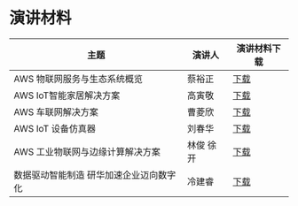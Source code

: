 # 演讲材料

| 主题 | 演讲人 | 演讲材料下载 |
| --- | --- | --- |
| AWS 物联网服务与生态系统概览 | 蔡裕正 | [下载](https://awsiotday.cbuilder.tech/ppt/1.2020+AWS+IoT+Day+-+AWS+%E7%89%A9%E8%81%94%E7%BD%91%E6%9C%8D%E5%8A%A1%E4%B8%8E%E7%94%9F%E6%80%81%E7%B3%BB%E7%BB%9F%E6%A6%82%E8%A7%88.pdf) |
| AWS IoT智能家居解决方案 | 高寅敬 | [下载](https://awsiotday.cbuilder.tech/ppt/2.2020+AWS+IoT+Day+-+AWS+IoT%E6%99%BA%E8%83%BD%E5%AE%B6%E5%B1%85%E8%A7%A3%E5%86%B3%E6%96%B9%E6%A1%88.pdf)
| AWS 车联网解决方案 | 曹菱欣 | [下载](https://awsiotday.cbuilder.tech/ppt/3.2020+AWS+IoT+Day+-+AWS%E8%BD%A6%E8%81%94%E7%BD%91%E8%A7%A3%E5%86%B3%E6%96%B9%E6%A1%88.pdf)
| AWS IoT 设备仿真器 | 刘春华 | [下载](https://awsiotday.cbuilder.tech/ppt/6.2020+AWS+IoT+Day+-+AWS+IoT+%E8%AE%BE%E5%A4%87%E4%BB%BF%E7%9C%9F%E5%99%A8.pdf)
| AWS 工业物联网与边缘计算解决方案 | 林俊 徐开 | [下载](https://awsiotday.cbuilder.tech/ppt/4.2020+AWS+IoT+Day+-+AWS%E5%B7%A5%E4%B8%9A%E7%89%A9%E8%81%94%E7%BD%91%E4%B8%8E%E8%BE%B9%E7%BC%98%E8%AE%A1%E7%AE%97.pdf)
| 数据驱动智能制造 研华加速企业迈向数字化 | 冷建睿 | [下载](https://awsiotday.cbuilder.tech/ppt/5.2020+AWS+IoT+Day+-+%E6%95%B0%E6%8D%AE%E9%A9%B1%E5%8A%A8%E6%99%BA%E8%83%BD%E5%88%B6%E9%80%A0+%E7%A0%94%E5%8D%8E%E5%8A%A0%E9%80%9F%E4%BC%81%E4%B8%9A%E8%BF%88%E5%90%91%E6%95%B0%E5%AD%97%E5%8C%96.pdf)